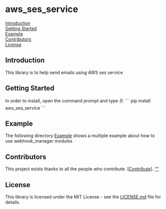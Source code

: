# aws_ses_service

[Introduction](#Introduction)\
[Getting Started](#Started)\
[Example](#Example)\
[Contributors](#Contributors)\
[License](#License)

<h2 id="Introduction">Introduction</h2>
This library is to help send emails using AWS ses service

<h2 id="Started">Getting Started</h2>
In order to install, open the command prompt and type ✌️:
```
pip install aws_ses_service
```
<h2 id="Example">Example</h2>

The following directory [Example](https://github.com/Quakingaspen-codehub/aws_ses_service/tree/master/Example) shows a multiple example about how to use webhook_manager modules


<h2 id="">Contributors</h2>

This project exists thanks to all the people who contribute. [[Contribute](CONTRIBUTING.md)].
<a href="https://github.com/Quakingaspen-codehub/aws_ses_service/graphs/contributors">
""
</a>

<h2 id="License">License</h2>

This library is licensed under the MIT License - see the [LICENSE.md](LICENSE) file for details.